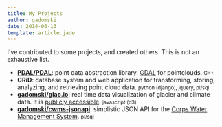 ```yaml
---
title: My Projects
author: gadomski
date: 2014-06-13
template: article.jade
---
```


I've contributed to some projects, and created others.
This is not an exhaustive list.

* [**PDAL/PDAL**](https://github.com/PDAL/PDAL): point data abstraction library.
  [GDAL](http://www.gdal.org) for pointclouds.
  <small class="tomorrow-comment">C++</small>
* **GRiD**: database system and web application for transforming, storing, analyzing, and retrieving point cloud data.
  <small class="tomorrow-comment">python (django), jquery, pl/sql</small>
* [**gadomski/glac.io**](https://github.com/gadomski/glac.io): real time data visualization of glacier and climate data.
  It is [publicly accessible](https://gadomski.github.io/glac.io).
  <small class="tomorrow-comment">javascript (d3)</small>
* [**gadomski/cwms-jsonapi**](https://github.com/gadomski/cwms-jsonapi): simplistic JSON API for the [Corps Water Management System](http://www.hec.usace.army.mil/cwms/cwms.aspx).
  <small class="tomorrow-comment">pl/sql</small>
